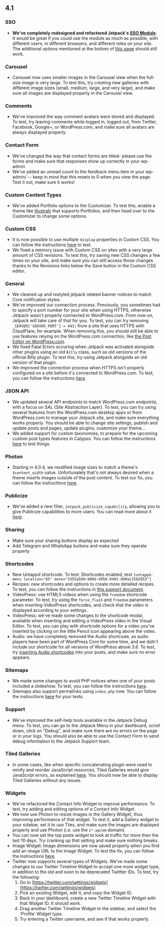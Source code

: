 ## 4.1

### SSO

- **We've completely redesigned and refactored Jetpack's [SSO Module](https://jetpack.com/support/sso/).** It would be great if you could use the module as much as possible, with different users, in different browsers, and different roles on your site. The additional options mentioned at the bottom of [this page](https://jetpack.com/support/sso/) should still work.

### Carousel

- Carousel now uses smaller images in the Carousel view when the full-size image is very large. To test this, try creating new galleries with different image sizes (small, medium, large, and very large), and make sure all images are displayed properly in the Carousel view.

### Comments

- We've improved the way comment avatars were stored and displayed. To test, try leaving comments while logged in, logged out, from Twitter, Facebook, Google+, or WordPress.com, and make sure all avatars are always displayed properly.

### Contact Form

- We've changed the way that contact forms are titled- please use the forms and make sure that responses show up correctly in your wp-admin
- We've added an unread count to the feedback menu item in your wp-admin/ -- keep in mind that this resets to 0 when you view the page. Test it out, make sure it works!

### Custom Content Types

- We've added Portfolio options to the Customizer. To test this, enable a theme like [Illustratr](https://wordpress.org/themes/illustratr/) that supports Portfolios, and then head over to the Customizer to change some options.

### Custom CSS

- It is now possible to use multiple `display` properties in Custom CSS. You can follow the instructions [here](https://github.com/Automattic/jetpack/issues/4176) to test.
- We fixed a memory issue with Custom CSS on sites with a very large amount of CSS revisions. To test this, try saving new CSS changes a few times on your site, and make sure you can still access those changes thanks to the Revisions links below the Save button in the Custom CSS editor.

### General

- We cleaned up and restyled jetpack related banner notices to match Core notification styles.
- We've improved our connection process. Previously, you sometimes had to specify a port number for your site when using HTTPS, otherwise Jetpack wasn't properly connected to WordPress.com. From now on, Jetpack will take care of that for you. To test, you can try removing `_SERVER['SERVER_PORT'] = 443;` from a site that uses HTTPS with CloudFlare, for example. When removing this, you should still be able to use features relying on the WordPress.com connection, like [the Post Editor on WordPress.com](https://wordpress.com/post/).
- We fixed Fatal Errors occuring when Jetpack was activated alongside other plugins using an old `Bitly` class, such as old versions of the official Bitly plugin. To test this, try using Jetpack alongside an old version of that plugin.
- We improved the connection process when HTTPS isn't properly configured on a site before it's connected to WordPress.com. To test, you can follow the instructions [here](https://github.com/Automattic/jetpack/pull/3816).

### JSON API

- We updated several API endpoints to match WordPress.com endpoints, with a focus on SAL (Site Abstraction Layer). To test, you can try using several features from the WordPress.com desktop apps or from WordPress.com to manage your Jetpack site, and make sure everything works properly. You should be able to change site settings, publish and update posts and pages, update plugins, customize your theme...
- We added support for custom taxonomies, to prepare for the upcoming custom post types features in Calypso. You can follow the instructions [here](https://github.com/Automattic/jetpack/pull/4128) to test things.

### Photon

- Starting in 4.0.4, we modified image sizes to match a theme's `$content_width` value. Unfortunately that's not always desired when a theme inserts images outside of the post content. To test our fix, you can follow the instructions [here](https://github.com/Automattic/jetpack/pull/4226#issuecomment-228783037).

### Publicize

- We've added a new filter, `jetpack_publicize_capability`, allowing you to give Publicize capabilities to more users. You can read more about it [here](https://github.com/Automattic/jetpack/pull/3740).

### Sharing

- Make sure your sharing buttons display as expected
- Add Telegram and WhatsApp buttons and make sure they operate properly

### Shortcodes

- New Untappd shortcode. To test: Shortcodes enabled, test `[untappd-menu location="65" menu="3355a50d-600d-4956-9491-dd0ac2582053"]`
- Recipes: new shortcodes and options to create more detailed recipes. To test, you can follow the instructions in [this support document](https://en.support.wordpress.com/recipes/).
- VideoPress: use HTML5 videos when using the `freedom` shortcode parameter. To test, try using the `force_flash` and `freedom` parameters when inserting VideoPress shortcodes, and check that the video is displayed according to your settings.
- VideoPress: we've made some changes to the shortcode modal, available when inserting and editing a VideoPress video in the Visual Editor. To test, you can play with shortcode options for a video you've inserted by clicking on the little Pencil icon appearing above the video.
- Audio: we have completely removed the Audio shortcode, as audio players have been part of WordPress Core for some time, and we didn't include our shortcode for all versions of WordPress above 3.6. To test, try [inserting Audio shortcodes](https://codex.wordpress.org/Audio_Shortcode) into your posts, and make sure no error appears.

### Sitemaps

- We made some changes to avoid PHP notices when one of your posts included a slideshow. To test, you can follow the instructions [here](https://github.com/Automattic/jetpack/pull/4068).
- Sitemaps also support permalinks using `index.php` now. You can follow the instructions [here](https://github.com/Automattic/jetpack/pull/4093) for your tests.

### Support

- We've improved the self-help tools available in the Jetpack Debug menu. To test, you can go to the Jetpack Menu in your dashboard, scroll down, click on "Debug", and make sure there are no errors on the page or in your logs. You should also be able to use the Contact Form to send debug information to the Jetpack Support team.

### Tiled Galleries

- In some cases, like when specific concatenating plugin were used to minify and reorder JavaScript resources, Tiled Galleries would give JavaScript errors, as explained [here](https://github.com/Automattic/jetpack/issues/4179). You should now be able to display Tiled Galleries without any issues.

### Widgets

- We've refactored the Contact Info Widget to improve performance. To test, try adding and editing options of a Contact Info Widget.
- We now use Photon to resize images in the Gallery Widget, thus improving performance of that widget. To test it, add a Gallery widget to your sidebar, set it to use Tiles, and make sure the images are displayed properly and use Photon (i.e. use the `i*.wpcom` domain).
- You can now set the top posts widget to look at traffic for more than the last 10 days. Try cranking up that setting and make sure nothing breaks.
- Image Widget: Image dimensions are now saved properly when you first add an image URL to the Image Widget. To test the fix, you can follow the instructions [here](https://github.com/Automattic/jetpack/issues/4218).
- Twitter now supports several types of Widgets. We've made some changes to our Twitter Timeline Widget to accept one more widget type, in addition to the old and soon to be deprecated Twittter IDs. To test, try the following:
 	1. Go to [https://twitter.com/settings/widgets](https://twitter.com/settings/widgets)
	2. Pick an existing Widget, edit it, and copy the Widget ID.
	3. Back in your dashboard, create a new Twitter Timeline Widget with that Widget ID. It should work.
	4. Drag another Twitter Timeline Widget to the sidebar, and select the 'Profile' Widget type.
	5. Try entering a Twitter username, and see if that works properly.
